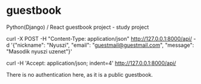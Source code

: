 # guestbook
Python(Django) / React guestbook project - study project

curl -X POST -H "Content-Type: application/json" http://127.0.0.1:8000/api/ -d '{"nickname": "Nyuszi", "email": "guestmail@guestmail.com", "message": "Masodik nyuszi uzenet"}'

curl -H 'Accept: application/json; indent=4' http://127.0.0.1:8000/api/

There is no authentication here, as it is a public guestbook.